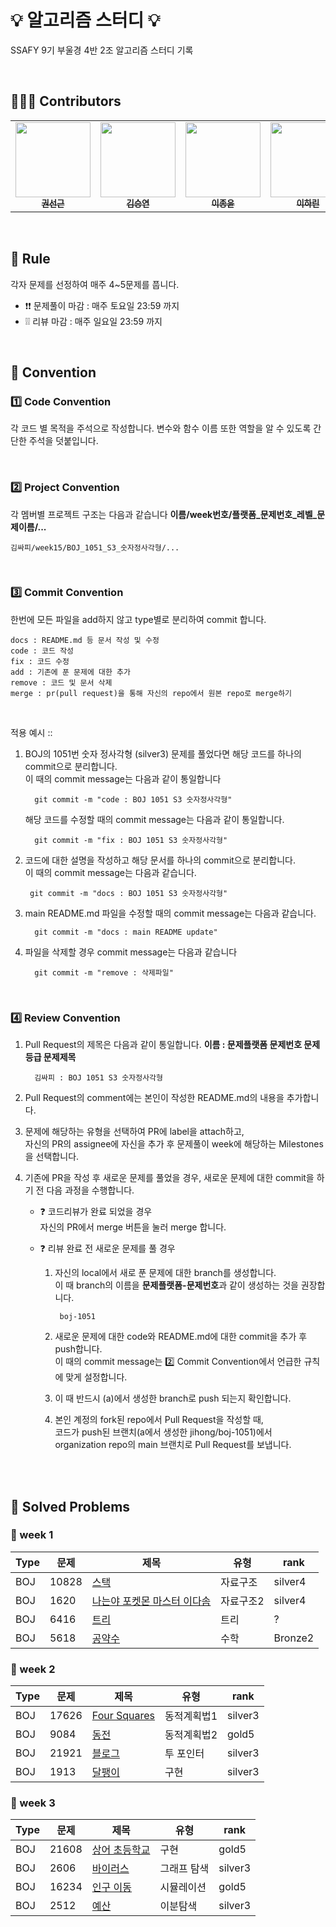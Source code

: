 #  💡 알고리즘 스터디 💡

SSAFY 9기 부울경 4반 2조 알고리즘 스터디 기록

<br>

## 🙋🏻‍♂️ Contributors
<table>
  <tr>
   <td align="center"><a href="https://github.com/kss4037"><img src="https://avatars.githubusercontent.com/u/49977437?v=4" width="120px;" alt=""/><br /><sub><b>권선근</b></sub></a><br /></td>
    <td align="center"><a href="https://github.com/ksy00826"><img src="https://avatars.githubusercontent.com/u/76732805?v=4" width="120px;" alt=""/><br /><sub><b>김승연</b></sub></a><br /></td>
    <td align="center"><a href="https://github.com/qjrm69"><img src="https://avatars.githubusercontent.com/u/38920667?v=4" width="120px;" alt=""/><br /><sub><b>이종윤</b></sub></a><br /></td>
    <td align="center"><a href="https://github.com/Harinee68"><img src="https://avatars.githubusercontent.com/u/62701446?v=4" width="120px;" alt=""/><br /><sub><b>이하린</b></sub></a><br /></td>
    <td align="center"><a href="https://github.com/jeunjeong"><img src="https://avatars.githubusercontent.com/u/123714739?v=4" width="120px;" alt=""/><br /><sub><b>조은정</b></sub></a><br /></td>
  </tr>
</table>
<br>

## 📌 Rule
각자 문제를 선정하여 매주 4~5문제를 풉니다.
* ❗❗ 문제풀이 마감 : 매주 토요일 23:59 까지
* ❕❕ 리뷰 마감 : 매주 일요일 23:59 까지
<br>

## 📌 Convention
###  1️⃣ Code Convention
각 코드 별 목적을 주석으로 작성합니다.
변수와 함수 이름 또한 역할을 알 수 있도록 간단한 주석을 덧붙입니다.

<br>

### 2️⃣ Project Convention

각 멤버별 프로젝트 구조는 다음과 같습니다
**이름/week번호/플랫폼_문제번호_레벨_문제이름/...**

    김싸피/week15/BOJ_1051_S3_숫자정사각형/...

<br>

### 3️⃣ Commit Convention
한번에 모든 파일을 add하지 않고 type별로 분리하여 commit 합니다.

    docs : README.md 등 문서 작성 및 수정
    code : 코드 작성
    fix : 코드 수정
    add : 기존에 푼 문제에 대한 추가
    remove : 코드 및 문서 삭제
    merge : pr(pull request)을 통해 자신의 repo에서 원본 repo로 merge하기
  <br>

적용 예시 ::
1. BOJ의 1051번 숫자 정사각형 (silver3) 문제를 풀었다면
해당 코드를 하나의 commit으로 분리합니다.  
이 때의 commit message는 다음과 같이 통일합니다
		
		 git commit -m "code : BOJ 1051 S3 숫자정사각형"

	해당 코드를 수정할 때의 commit message는 다음과 같이 통일합니다.
		
		 git commit -m "fix : BOJ 1051 S3 숫자정사각형"

2.  코드에 대한 설명을 작성하고
해당 문서를 하나의 commit으로 분리합니다.  
이 때의 commit message는 다음과 같습니다.
		
		 git commit -m "docs : BOJ 1051 S3 숫자정사각형"

3. main README.md 파일을 수정할 때의 commit message는 다음과 같습니다.
		
		 git commit -m "docs : main README update"

5. 파일을 삭제할 경우 commit message는 다음과 같습니다
		
		 git commit -m "remove : 삭제파일"
		
<br>

### 4️⃣ Review Convention
1. Pull Request의 제목은 다음과 같이 통일합니다.
**이름 : 문제플랫폼 문제번호 문제등급 문제제목** 
		
		 김싸피 : BOJ 1051 S3 숫자정사각형
		
2. Pull Request의 comment에는 본인이 작성한 README.md의 내용을 추가합니다. 

3. 문제에 해당하는 유형을 선택하여 PR에 label을 attach하고,   
 자신의 PR의 assignee에 자신을 추가 후 문제풀이 week에 해당하는 Milestones을 선택합니다.

4. 기존에 PR을 작성 후 새로운 문제를 풀었을 경우, 새로운 문제에 대한 commit을 하기 전 다음 과정을 수행합니다.

	- ❓ 코드리뷰가 완료 되었을 경우  
		자신의 PR에서 merge 버튼을 눌러 merge 합니다. 
		
	- ❓ 리뷰 완료 전 새로운 문제를 풀 경우
		1. 자신의 local에서 새로 푼 문제에 대한 branch를 생성합니다.  
		이 때 branch의 이름을 **문제플랫폼-문제번호**과 같이 생성하는 것을 권장합니다.
		
			    boj-1051
		
		2. 새로운 문제에 대한 code와 README.md에 대한 commit을 추가 후 push합니다.   
		이 때의 commit message는 2️⃣ Commit Convention에서 언급한 규칙에 맞게 설정합니다.
		3. 이 때 반드시 (a)에서 생성한 branch로 push 되는지 확인합니다.
		4. 본인 계정의 fork된 repo에서 Pull Request을 작성할 때,   
		코드가 push된 브랜치(a에서 생성한 jihong/boj-1051)에서   
		organization repo의 main 브랜치로 Pull Request를 보냅니다.


<br><br>

## 📌 Solved Problems
### 🚩 week 1
| Type | 문제 | 제목 | 유형 | rank |
| -- |--| -- |--|--|
| BOJ | 10828 | [스택](https://www.acmicpc.net/problem/10828) | 자료구조 | silver4 |
| BOJ | 1620 | [나는야 포켓몬 마스터 이다솜](https://www.acmicpc.net/problem/1620) | 자료구조2 | silver4 |
| BOJ | 6416 | [트리](https://www.acmicpc.net/problem/6416) | 트리 | ? |
| BOJ | 5618 | [공약수](https://www.acmicpc.net/problem/5618) | 수학 | Bronze2 |

### 🚩 week 2
| Type | 문제 | 제목 | 유형 | rank |
| -- |--| -- |--|--|
| BOJ | 17626 | [Four Squares](https://www.acmicpc.net/problem/17626) | 동적계획법1 | silver3 |
| BOJ | 9084 | [동전](https://www.acmicpc.net/problem/9084) | 동적계획법2 | gold5 |
| BOJ | 21921 | [블로그](https://www.acmicpc.net/problem/21921) | 투 포인터 | silver3 |
| BOJ | 1913 | [달팽이](https://www.acmicpc.net/problem/1913) | 구현 | silver3 |

### 🚩 week 3
| Type | 문제 | 제목 | 유형 | rank |
| -- |--| -- |--|--|
| BOJ | 21608 | [상어 초등학교](https://www.acmicpc.net/problem/21608) | 구현 | gold5 |
| BOJ | 2606 | [바이러스](https://www.acmicpc.net/problem/2606) | 그래프 탐색 | silver3 |
| BOJ | 16234 | [인구 이동](https://www.acmicpc.net/problem/16234) | 시뮬레이션 | gold5 |
| BOJ | 2512 | [예산](https://www.acmicpc.net/problem/2512) | 이분탐색 | silver3 |

